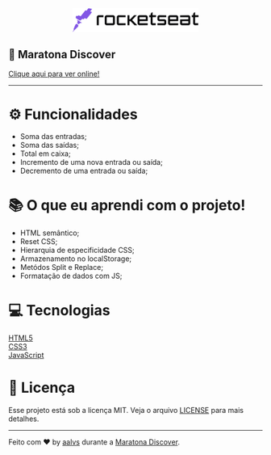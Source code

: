 <div align='center'>
<img src=".github/logo_rocketseat.png" width='250'>
</div>

## 🚀 Maratona Discover

<a href='https://aalvs.github.io/dev-finances/src/' target='_blank'>Clique aqui para ver online!</a>

---

# ⚙ Funcionalidades

- Soma das entradas;
- Soma das saídas;
- Total em caixa;
- Incremento de uma nova entrada ou saída;
- Decremento de uma entrada ou saída;

# 📚 O que eu aprendi com o projeto!

- HTML semântico;
- Reset CSS;
- Hierarquia de especificidade CSS;
- Armazenamento no localStorage;
- Metódos Split e Replace;
- Formatação de dados com JS;

# 💻 Tecnologias

<a href='https://pt-br.reactjs.org/'>HTML5</a>
<br/>
<a href='https://www.typescriptlang.org/'>CSS3</a>
<br/>
<a href='https://developer.mozilla.org/pt-BR/docs/Web/JavaScript'>JavaScript</a>

# 📝 Licença

Esse projeto está sob a licença MIT. Veja o arquivo [LICENSE](LICENSE.md) para mais detalhes.

---

Feito com ♥ by [aalvs](https://app.rocketseat.com.br/me/aalvs) durante a [Maratona Discover](https://rocketseat.com.br/).

